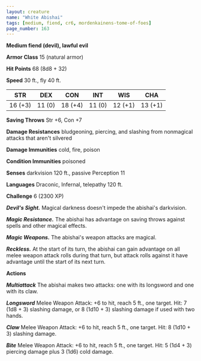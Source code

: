 ```yaml
---
layout: creature
name: "White Abishai"
tags: [medium, fiend, cr6, mordenkainens-tome-of-foes]
page_number: 163
---
```


**Medium fiend (devil), lawful evil**

**Armor Class** 15 (natural armor)

**Hit Points** 68  (8d8 + 32)

**Speed** 30 ft., fly 40 ft.

|   STR   |   DEX   |   CON   |   INT   |   WIS   |   CHA   |
|:-------:|:-------:|:-------:|:-------:|:-------:|:-------:|
| 16 (+3) | 11 (0) | 18 (+4) | 11 (0) | 12 (+1) | 13 (+1) |

**Saving Throws** Str +6, Con +7

**Damage Resistances** bludgeoning, piercing, and slashing from nonmagical attacks that aren't silvered

**Damage Immunities** cold, fire, poison

**Condition Immunities** poisoned

**Senses** darkvision 120 ft., passive Perception 11

**Languages** Draconic, Infernal, telepathy 120 ft.

**Challenge** 6 (2300 XP)

***Devil's Sight.*** Magical darkness doesn't impede the abishai's darkvision.

***Magic Resistance.*** The abishai has advantage on saving throws against spells and other magical effects.

***Magic Weapons.*** The abishai's weapon attacks are magical.

***Reckless.*** At the start of its turn, the abishai can gain advantage on all melee weapon attack rolls during that turn, but attack rolls against it have advantage until the start of its next turn.

**Actions**

***Multiattack*** The abishai makes two attacks: one with its longsword and one with its claw.

***Longsword*** Melee Weapon Attack: +6 to hit, reach 5 ft., one target. Hit: 7 (1d8 + 3) slashing damage, or 8 (1d10 + 3) slashing damage if used with two hands.

***Claw*** Melee Weapon Attack: +6 to hit, reach 5 ft., one target. Hit: 8 (1d10 + 3) slashing damage.

***Bite*** Melee Weapon Attack: +6 to hit, reach 5 ft., one target. Hit: 5 (1d4 + 3) piercing damage plus 3 (1d6) cold damage.